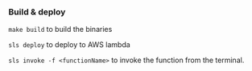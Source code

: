 ### Build & deploy

`make build` to build the binaries

`sls deploy` to deploy to AWS lambda

`sls invoke -f <functionName>` to invoke the function from the terminal.
